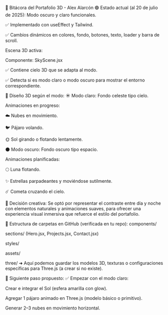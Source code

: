 🧭 Bitácora del Portafolio 3D - Alex Alarcón
🟢 Estado actual (al 20 de julio de 2025):
Modo oscuro y claro funcionales.

✅ Implementado con useEffect y Tailwind.

✅ Cambios dinámicos en colores, fondo, botones, texto, loader y barra de scroll.

Escena 3D activa:

Componente: SkyScene.jsx

✅ Contiene cielo 3D que se adapta al modo.

✅ Detecta si es modo claro o modo oscuro para mostrar el entorno correspondiente.

🎨 Diseño 3D según el modo:
☀️ Modo claro:
Fondo celeste tipo cielo.

Animaciones en progreso:

 ☁️ Nubes en movimiento.

 🐦 Pájaro volando.

 🌞 Sol girando o flotando lentamente.

🌑 Modo oscuro:
Fondo oscuro tipo espacio.

Animaciones planificadas:

 🌕 Luna flotando.

 ✨ Estrellas parpadeantes y moviéndose sutilmente.

 ☄️ Cometa cruzando el cielo.

📝 Decisión creativa: Se optó por representar el contraste entre día y noche con elementos naturales y animaciones suaves, para ofrecer una experiencia visual inmersiva que refuerce el estilo del portafolio.

📁 Estructura de carpetas en GitHub (verificada en tu repo):
components/

sections/ (Hero.jsx, Projects.jsx, Contact.jsx)

styles/

assets/

three/ ➜ Aquí podemos guardar los modelos 3D, texturas o configuraciones específicas para Three.js (a crear si no existe).

🧩 Siguiente paso propuesto:
✅ Empezar con el modo claro:

Crear e integrar el Sol (esfera amarilla con glow).

Agregar 1 pájaro animado en Three.js (modelo básico o primitivo).

Generar 2–3 nubes en movimiento horizontal.